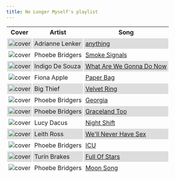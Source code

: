 ```yaml
---
title: No Longer Myself's playlist
---
```


<style>
thead th {
    text-align: center;
}
tbody td {
    text-justify: none;
    vertical-align: middle;
    padding: 0.25rem;
    border: 2px solid white;
}
tbody td img {
    max-width: 100px;
    display: block;
    margin: 0;
}
tbody tr:nth-of-type(odd) td {
    background-color: #ddd;
}
</style>

Cover | Artist | Song
---|---|---
![cover](https://i.scdn.co/image/ab67616d0000b273ab009ce861613653b14451b9) | Adrianne Lenker | [anything](https://open.spotify.com/track/4PwWESSlTwzvw9B7bmtTLS)
![cover](https://i.scdn.co/image/ab67616d0000b27368b90c3b34c3ac22856ddab8) | Phoebe Bridgers | [Smoke Signals](https://open.spotify.com/track/5w52BJAqGkV1ewaCVLmjhi)
![cover](https://i.scdn.co/image/ab67616d0000b273388cb514ac1e26c374834ef8) | Indigo De Souza | [What Are We Gonna Do Now](https://open.spotify.com/track/4i3ExiCWHemALN24hVn65B)
![cover](https://i.scdn.co/image/ab67616d0000b27370622da427271b0203d7ce79) | Fiona Apple | [Paper Bag](https://open.spotify.com/track/0IVkP59yJ9GFF6B7IrvrxA)
![cover](https://i.scdn.co/image/ab67616d0000b27328b2424c5b007b0e073c42ce) | Big Thief | [Velvet Ring](https://open.spotify.com/track/7qshYIOUFQAGgYfWXg1m9N)
![cover](https://i.scdn.co/image/ab67616d0000b27368b90c3b34c3ac22856ddab8) | Phoebe Bridgers | [Georgia](https://open.spotify.com/track/5YTJXAM6j8jEQ5vC8Q67GL)
![cover](https://i.scdn.co/image/ab67616d0000b273a91b75c9ef65ed8d760ff600) | Phoebe Bridgers | [Graceland Too](https://open.spotify.com/track/1WCjhRs2WBgyeGaybCX2Po)
![cover](https://i.scdn.co/image/ab67616d0000b273eed0238d2e11114a3e32239f) | Lucy Dacus | [Night Shift](https://open.spotify.com/track/1yYlpGuBiRRf33e1gY61bN)
![cover](https://i.scdn.co/image/ab67616d0000b273daf6bfa3682467e0a3d05e5a) | Leith Ross | [We'll Never Have Sex](https://open.spotify.com/track/4Do3s3aivnqbUAvUEDEsAG)
![cover](https://i.scdn.co/image/ab67616d0000b273a91b75c9ef65ed8d760ff600) | Phoebe Bridgers | [ICU](https://open.spotify.com/track/0Jm0RTOlF7DsbQ689QclaF)
![cover](https://i.scdn.co/image/ab67616d0000b273576bf3ed52365e38304c022b) | Turin Brakes | [Full Of Stars](https://open.spotify.com/track/22iXle8iPtqh6RbZS79FY7)
![cover](https://i.scdn.co/image/ab67616d0000b273a91b75c9ef65ed8d760ff600) | Phoebe Bridgers | [Moon Song](https://open.spotify.com/track/46RNrAkGsqWTDrv2ZPOAbx)
